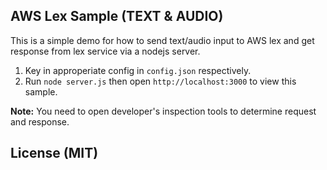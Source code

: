 ## AWS Lex Sample (TEXT & AUDIO)

This is a simple demo for how to send text/audio input to AWS lex and get response from lex service via a nodejs server.

1. Key in approperiate config in `config.json` respectively.
2. Run `node server.js` then open `http://localhost:3000` to view this sample.

**Note:** You need to open developer's inspection tools to determine request and response.

## License (MIT)

